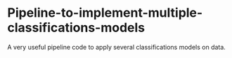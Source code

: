 # Pipeline-to-implement-multiple-classifications-models
A very useful pipeline code to apply several classifications models on data.
